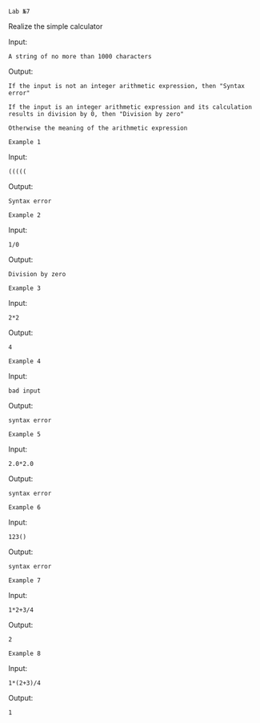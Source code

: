 ```Lab №7```

Realize the simple calculator

Input:

    A string of no more than 1000 characters

Output:

	If the input is not an integer arithmetic expression, then "Syntax error"

	If the input is an integer arithmetic expression and its calculation results in division by 0, then "Division by zero"

	Otherwise the meaning of the arithmetic expression


```Example 1```

Input:

    (((((

Output:

    Syntax error

```Example 2```

Input:
    
    1/0
Output:

    Division by zero

```Example 3```

Input:
    
    2*2

Output:

    4

```Example 4```

Input:
    
    bad input

Output:
    
    syntax error


```Example 5```

Input:

    2.0*2.0

Output:
    
    syntax error

```Example 6```

Input:

    123()

Output:
    
    syntax error

```Example 7```

Input:

    1*2+3/4

Output:
    
    2

```Example 8```

Input:

    1*(2+3)/4

Output:

    1

